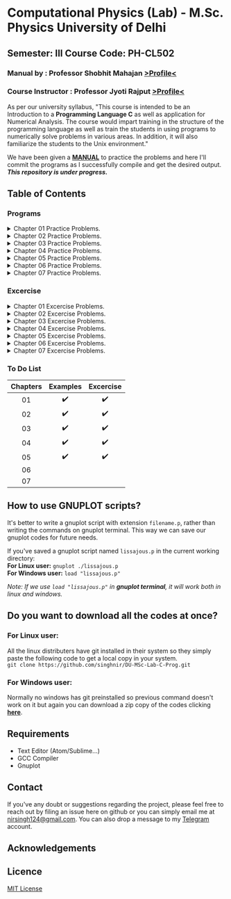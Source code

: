 # Computational Physics (Lab) - M.Sc. Physics University of Delhi

## Semester: III Course Code: PH-CL502

### Manual by : Professor Shobhit Mahajan [>Profile<](http://people.du.ac.in/~sm/)
### Course Instructor : Professor Jyoti Rajput [>Profile<](http://du.ac.in/du/uploads/Faculty%20Profiles/Physics/Physics_Jyoti_Rajput.pdf)
As per our university syllabus, "This course is intended to be an Introduction to a **Programming Language C** as well as application for Numerical Analysis. The course would impart training in the structure of the programming language as well as train the students in using programs to numerically solve problems in various areas. In addition, it will also familiarize the students to the Unix environment."

We have been given a **[MANUAL](https://drive.google.com/file/d/10ZzmHsvMVDVspZUY6VBRm5HezVoqkNAQ/view?usp=sharing)** to practice the problems and here I'll commit the programs as I successfully compile and get the desired output.<br>
***This repository is under progress.***
## Table of Contents
### Programs

<details>
<summary>Chapter 01 Practice Problems.</summary>
<ul>
<li><a href="Programs/CH01/First.c">1. My First C Programme.</a></li>
<li><a href="Programs/CH01/sinx.c">2. Evaluating trigonometric function sin(x).</a></li>
<li><a href="Programs/CH01/sinxtab.c">3.1. Tabulates values of sin(x) using for loop.</a></li>
<li><a href="Programs/CH01/sinxtab-loops.c">3.2. Tabulates values of sin(x) using all the three loops.</a></li>
<li><a href="Programs/CH01/functionx.c">4.1 Evaluating a function having one variable.</a></li>
<li><a href="Programs/CH01/functionxn.c">4.2 Evaluating a function having two variable.</a></li>
<li><a href="Programs/CH01/storetxt.c">5. Evaluating a function and storing the results.</a></li>
<li><a href="Programs/CH01/palindrome.c">6. To cheack whether a given number is a Palindrome number.</a></li>
<li><a href="Programs/CH01/leapyear.c">7. To cheack whether a given year is a leap year.</a></li>
<li><a href="Programs/CH01/hcf.c">8.1. To find the HCF or GCD of two numbers using the defination.</a></li>
<li><a href="Programs/CH01/hcfrecur.c">8.2. To find the HCF or GCD of two numbers using the recursion.</a></li>
<li><a href="Programs/CH01/prime.c">9.1. Program to generate prime numbers upto n.</a></li>
<li><a href="Programs/CH01/primerange.c">9.2. Program to generate prime numbers in given range.</a></li>
</ul>
</details>

<details>
<summary>Chapter 02 Practice Problems.</summary>
<ul>
<li><a href="Programs/CH02/sinx.p">1.1. Plot of trigonometric function sin(x).</a></li>
<li><a href="Programs/CH02/function.p">1.2. Plot of Example 1.4 function</a></li>
<li><a href="Programs/CH02/sq-cube.p">2.1. Plot from datasheet "sq-cube.txt".</a></li>
<li><a href="Programs/CH02/gmcounter.p">2.2. Plot of GM counter counting Statics "gmcounter.txt".</a></li>
<li><a href="Programs/CH02/epsfile.p">3.1. Saving the plot in eps filetype.</a></li>
<li><a href="Programs/CH02/pngfile.p">3.4. Saving the plot in png filetype.</a></li>
<li><a href="Programs/CH02/periodic.c">4.1. Generating the datasheet for given step function.</a></li>
<li><a href="Programs/CH02/periodic.p">4.2. Plotting the datasheet "periodic.txt" of square wave.</a></li>
</ul>
</details>

<details>
<summary>Chapter 03 Practice Problems.</summary>
<ul>
<li><a href="Programs/CH03/problem_1/">Example 01 : Exponential series</a></li>
<li><a href="Programs/CH03/problem_2/">Example 02 : Sine series</a></li>
<li><a href="Programs/CH03/problem_3/">Example 03 : Cosine series</a></li>
</ul>
</details>

<details>
<summary>Chapter 04 Practice Problems.</summary>
<ul>
<li><a href="Programs/CH04/problem_1/">Example 01 : Bisection Method</a></li>
<li><a href="Programs/CH04/problem_2/">Example 02 : Secant Method</a></li>
<li><a href="Programs/CH04/problem_3/">Example 03 : Newton-Raphson Method</a></li>
</ul>
</details>

<details>
<summary>Chapter 05 Practice Problems.</summary>
<ul>
<li><a href="Programs/CH05/problem_1/">Example 01 : Euler, RK2 and RK4 methods</a></li>
<li><a href="Programs/CH05/problem_2/">Example 02 : 2nd order differential system</a></li>
</ul>
</details>

<details>
<summary>Chapter 06 Practice Problems.</summary>
<ul>

</ul>
</details>

<details>
<summary>Chapter 07 Practice Problems.</summary>
<ul>
<li><a href="Programs/CH07/fibonacci.c">Example 01 : Generating the first 10 Fibonacci numbers</a></li>
<li><a href="Programs/CH07/matrix.c">Example 02 : To print and add 2x3 matrices</a></li>
<li><a href="Programs/CH07/matalloc.c">Example 03 : Using matalloc function</a></li>
</ul>
</details>

### Excercise
<details>
<summary>Chapter 01 Excercise Problems.</summary>
<ul>
<li><a href="Excercise/CH01/trigtable.c">1. Table of the trigonometric functions sin(x), cos(x) and tan(x).</a></li>
<li><a href="Excercise/CH01/absfun.c">2. Make a table of the function f(x,y).</a></li>
<li><a href="Excercise/CH01/pythagorean.c">3. Program to find Pythagorean numbers less than 100.</a></li>
<li><a href="Excercise/CH01/harshad.c">4. Program to find Harshad numbers between 50 and 70 both inclusive.</a></li>
<li><a href="Excercise/CH01/fibonacci1.c">5.1. Program to generate Fibonacci numbers till 200.</a></li>
<li><a href="Excercise/CH01/fibonacci2.c">5.2. Program to generate Fibonacci numbers till any integer.</a></li>
<li><a href="Excercise/CH01/factorial.c">6. Program to calculate the factorial of a given integer.</a></li>
<li><a href="Excercise/CH01/PermuCombi.c">7. Program which calculates <sup>n</sup>C<sub>r</sub> and <sup>n</sup>P<sub>r</sub> for given values of n and r.</a></li>
<li><a href="Excercise/CH01/determinant.c">8. Program to determine the roots of a quadratic equation.</a></li>
</ul>
</details>

<details>
<summary>Chapter 02 Excercise Problems.</summary>
<ul>
<li><a href="Excercise/CH02/problem_1/c_prog_based/">Problem 01 : C program based</a></li>
<li><a href="Excercise/CH02/problem_1/">Problem 01 : Gnuplot script based</a></li>
<li><a href="Excercise/CH02/problem_2/">Problem 02 : Lissajous Figures</a></li>
<li><a href="Excercise/CH02/problem_3/">Problem 03 : Triangular wave function</a></li>
<li><a href="Excercise/CH02/problem_4/">Problem 04 : Orbital wave functions</a></li>
<li><a href="Excercise/CH02/problem_5/">Problem 05 : Bessel functions</a></li>
</ul>
</details>

<details>
<summary>Chapter 03 Excercise Problems.</summary>
<ul>
<li><a href="Excercise/CH03/problem_1/">Problem 01 : Simple series</a></li>
<li><a href="Excercise/CH03/problem_2/">Problem 02 : Cosine series</a></li>
<li><a href="Excercise/CH03/problem_3/">Problem 03 : Bessel series</a></li>
<li><a href="Excercise/CH03/problem_4/">Problem 04 : Series F(z)</a></li>
<li><a href="Excercise/CH03/problem_5/">Problem 05 : Series f(z,n)</a></li>
<li><a href="Excercise/CH03/problem_6/">Problem 06 : Series f(z)</a></li>
</ul>
</details>

<details>
<summary>Chapter 04 Excercise Problems.</summary>
<ul>
<li><a href="Excercise/CH04/problem_1/">Problem 01 : Simple polynomial</a></li>
<li><a href="Excercise/CH04/problem_2/">Problem 02 : Bessel function J0(x)</a></li>
<li><a href="Excercise/CH04/problem_3/">Problem 03 : Tricky function f(x,y)</a></li>
<li><a href="Excercise/CH04/problem_4/">Problem 04 : Kepler's orbit</a></li>
<li><a href="Excercise/CH04/problem_5/">Problem 05 : Chebyshev polynomial U4(x)</a></li>
</ul>
</details>

<details>
<summary>Chapter 05 Excercise Problems.</summary>
<ul>
<li><a href="Excercise/CH05/problem_1/">Problem 01 : Simple ODE</a></li>
<li><a href="Excercise/CH05/problem_2/">Problem 02 : Motion of simple pendulam</a></li>
<li><a href="Excercise/CH05/problem_3/">Problem 03 : Prey-Predator system</a></li>
<li><a href="Excercise/CH05/problem_4/">Problem 04 : Tricky differential equation</a></li>
<li><a href="Excercise/CH05/problem_5/">Problem 05 : Lorenz equations</a></li>
<li><a href="Excercise/CH05/problem_6/">Problem 06 : Bifurcation diagram</a></li>
</ul>
</details>

<details>
<summary>Chapter 06 Excercise Problems.</summary>
<ul>

</ul>
</details>

<details>
<summary>Chapter 07 Excercise Problems.</summary>
<ul>
<li><a href="Excercise/CH07/prob1.c">Problem 01 : Creating functions for matrix operations</a></li>
<li><a href="Excercise/CH07/prob2.c">Problem 02 : Finding the commutator</a></li>
</ul>
</details>

### To Do List

|Chapters|Examples|Excercise|
|:-:|:-:|:-:|
|01|:heavy_check_mark:|:heavy_check_mark:|
|02|:heavy_check_mark:|:heavy_check_mark:|
|03|:heavy_check_mark:|:heavy_check_mark:|
|04|:heavy_check_mark:|:heavy_check_mark:|
|05|:heavy_check_mark:|:heavy_check_mark:|
|06|          |           |
|07|          |           |

## How to use GNUPLOT scripts?
It's better to write a gnuplot script with extension `filename.p`, rather than writing the commands on gnuplot terminal. This way we can save our gnuplot codes for future needs.<br/>

If you've saved a gnuplot script named `lissajous.p` in the current working directory:<br/>
**For Linux user:** `gnuplot ./lissajous.p`<br/>
**For Windows user:** `load "lissajous.p"`<br/>

*Note: If we use `load "lissajous.p"` in **gnuplot terminal**, it will work both in linux and windows.*

## Do you want to download all the codes at once?
### For Linux user:
All the linux distributers have git installed in their system so they simply paste the following code to get a local copy in your system.<br/>
`git clone https://github.com/singhnir/DU-MSc-Lab-C-Prog.git`
### For Windows user:
Normally no windows has git preinstalled so previous command doesn't work on it but again you can download a zip copy of the codes clicking [**here**](https://github.com/singhnir/DU-MSc-Lab-C-Prog/archive/master.zip).

## Requirements
* Text Editor (Atom/Sublime...)
* GCC Compiler
* Gnuplot

## Contact
If you've any doubt or suggestions regarding the project, please feel free to reach out by filing an issue here on github or you can simply email me at [nirsingh124@gmail.com](mailto:nirsingh124@gmail.com). You can also drop a message to my [Telegram](https://t.me/singhnirmal) account.

## Acknowledgements

## Licence
[MIT License](https://github.com/singhnir/DU-MSc-Lab-C-Prog/blob/master/LICENSE)
